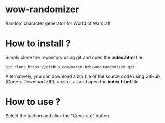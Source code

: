 # wow-randomizer
Random character generator for World of Warcraft

# How to install ?
Simply clone the repository using git and open the **index.html** file : 

    git clone https://github.com/marem-bzh/wow-randomizer.git


Alternatively, you can download a zip file of the source code using GitHub (Code > Download ZIP), unzip it all and open the **index.html** file.

# How to use ?
Select the faction and click the "Generate" button.
